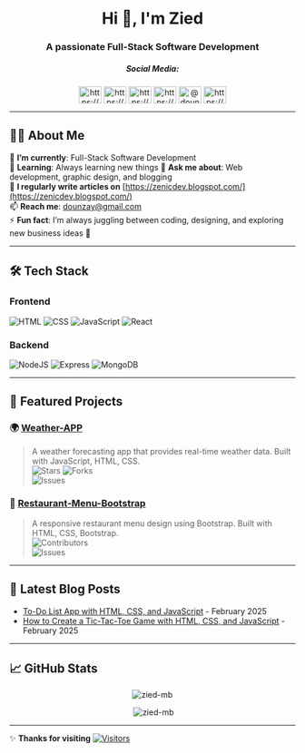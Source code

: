 <h1 align="center">Hi 👋, I'm Zied</h1>
<h3 align="center">A passionate Full-Stack Software Development</h3>


<h5 align="center">Social Media:</h3>
<p align="center">
<a href="https://linkedin.com/in/https://www.linkedin.com/in/zied-meddeb-7087a2266/" target="blank"><img align="center" src="https://raw.githubusercontent.com/rahuldkjain/github-profile-readme-generator/master/src/images/icons/Social/linked-in-alt.svg" alt="https://www.linkedin.com/in/zied-meddeb-7087a2266/" height="30" width="40" /></a>
<a href="https://instagram.com/https://www.instagram.com/zied.mb/" target="blank"><img align="center" src="https://raw.githubusercontent.com/rahuldkjain/github-profile-readme-generator/master/src/images/icons/Social/instagram.svg" alt="https://www.instagram.com/zied.mb/" height="30" width="40" /></a>
<a href="https://fb.com/https://www.facebook.com/zied.mb.1919/" target="blank"><img align="center" src="https://raw.githubusercontent.com/rahuldkjain/github-profile-readme-generator/master/src/images/icons/Social/facebook.svg" alt="https://www.facebook.com/zied.mb.1919/" height="30" width="40" /></a>
<a href="https://www.behance.net/https://www.behance.net/ziedmb#" target="blank"><img align="center" src="https://raw.githubusercontent.com/rahuldkjain/github-profile-readme-generator/master/src/images/icons/Social/behance.svg" alt="https://www.behance.net/ziedmb#" height="30" width="40" /></a>
<a href="https://medium.com/@dounzay" target="blank"><img align="center" src="https://raw.githubusercontent.com/rahuldkjain/github-profile-readme-generator/master/src/images/icons/Social/medium.svg" alt="@dounzay" height="30" width="40" /></a>
<a href="/https://zenicdev.blogspot.com/" target="blank"><img align="center" src="https://raw.githubusercontent.com/rahuldkjain/github-profile-readme-generator/master/src/images/icons/Social/rss.svg" alt="https://zenicdev.blogspot.com/" height="30" width="40" /></a>
</p>

---

## 🧑‍💻 **About Me**  
🔭 **I’m currently**: Full-Stack Software Development  
🌱 **Learning**: Always learning new things
💬 **Ask me about**: Web development, graphic design, and blogging  
📝 **I regularly write articles on** [https://zenicdev.blogspot.com/](https://zenicdev.blogspot.com/)  
📫 **Reach me**: [dounzay@gmail.com](mailto:dounzay@gmail.com)  
⚡ **Fun fact**: I’m always juggling between coding, designing, and exploring new business ideas 🚀

---

## 🛠️ **Tech Stack**

### **Frontend**
![HTML](https://img.shields.io/badge/HTML-E34F26?style=flat&logo=html5&logoColor=white)
![CSS](https://img.shields.io/badge/CSS-1572B6?style=flat&logo=css3&logoColor=white)
![JavaScript](https://img.shields.io/badge/JavaScript-F7DF1E?style=flat&logo=javascript&logoColor=black)
![React](https://img.shields.io/badge/React-61DAFB?style=flat&logo=react&logoColor=black)

### **Backend**
![NodeJS](https://img.shields.io/badge/NodeJS-339933?style=flat&logo=node.js&logoColor=white)
![Express](https://img.shields.io/badge/Express-000000?style=flat&logo=express&logoColor=white)
![MongoDB](https://img.shields.io/badge/MongoDB-47A248?style=flat&logo=mongodb&logoColor=white)

---

## 🚀 **Featured Projects**

### 🌍 [Weather-APP](https://github.com/zied-mb/Weather-APP)  
> A weather forecasting app that provides real-time weather data. Built with JavaScript, HTML, CSS.  
> ![Stars](https://img.shields.io/github/stars/zied-mb/Weather-APP?style=social) ![Forks](https://img.shields.io/github/forks/zied-mb/Weather-APP?style=social)  
> ![Issues](https://img.shields.io/github/issues/zied-mb/Weather-APP?style=flat)

### 🍔 [Restaurant-Menu-Bootstrap](https://github.com/zied-mb/Restaurant-Menu-Bootstrap)  
> A responsive restaurant menu design using Bootstrap. Built with HTML, CSS, Bootstrap.  
> ![Contributors](https://img.shields.io/github/contributors/zied-mb/Restaurant-Menu-Bootstrap?style=flat)  
> ![Issues](https://img.shields.io/github/issues/zied-mb/Restaurant-Menu-Bootstrap?style=flat)

---

## 📝 **Latest Blog Posts**

- [To-Do List App with HTML, CSS, and JavaScript](https://zenicdev.blogspot.com/2025/02/to-do-list-app-with-html-css-and.html) - February 2025  
- [How to Create a Tic-Tac-Toe Game with HTML, CSS, and JavaScript](https://zenicdev.blogspot.com/2025/02/how-to-create-tic-tac-toe-game-with.html) - February 2025  

---

## 📈 **GitHub Stats**

<p align="center"><img src="https://github-readme-streak-stats.herokuapp.com/?user=zied-mb&" alt="zied-mb" /></p>
<p align="center">&nbsp;<img src="https://github-readme-stats.vercel.app/api?username=zied-mb&show_icons=true&locale=en" alt="zied-mb" /></p>

---


✨ **Thanks for visiting**
[![Visitors](https://visitor-badge.laobi.icu/badge?page_id=zied-mb.zied-mb)](https://github.com/zied-mb)



